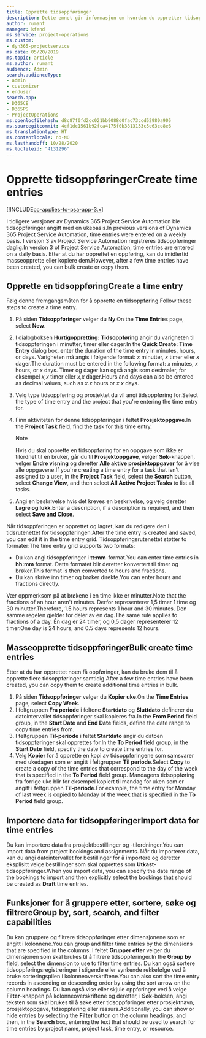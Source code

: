 ```yaml
---
title: Opprette tidsoppføringer
description: Dette emnet gir informasjon om hvordan du oppretter tidsoppføringer.
author: rumant
manager: kfend
ms.service: project-operations
ms.custom:
- dyn365-projectservice
ms.date: 05/20/2019
ms.topic: article
ms.author: rumant
audience: Admin
search.audienceType:
- admin
- customizer
- enduser
search.app:
- D365CE
- D365PS
- ProjectOperations
ms.openlocfilehash: d8c87f0fd2cc021bb9088d0fac73ccd52980a905
ms.sourcegitcommit: 4cf1dc1561b92fca4175f0b3813133c5e63ce8e6
ms.translationtype: HT
ms.contentlocale: nb-NO
ms.lasthandoff: 10/28/2020
ms.locfileid: "4131296"
---
```

# <a name="create-time-entries"></a><span data-ttu-id="73a99-103">Opprette tidsoppføringer</span><span class="sxs-lookup"><span data-stu-id="73a99-103">Create time entries</span></span>

[!INCLUDE[cc-applies-to-psa-app-3.x](../includes/cc-applies-to-psa-app-3x.md)]

<span data-ttu-id="73a99-104">I tidligere versjoner av Dynamics 365 Project Service Automation ble tidsoppføringer angitt med en ukebasis.</span><span class="sxs-lookup"><span data-stu-id="73a99-104">In previous versions of Dynamics 365 Project Service Automation, time entries were entered on a weekly basis.</span></span> <span data-ttu-id="73a99-105">I versjon 3 av Project Service Automation registreres tidsoppføringer daglig.</span><span class="sxs-lookup"><span data-stu-id="73a99-105">In version 3 of Project Service Automation, time entries are entered on a daily basis.</span></span> <span data-ttu-id="73a99-106">Etter at du har opprettet en oppføring, kan du imidlertid masseopprette eller kopiere dem.</span><span class="sxs-lookup"><span data-stu-id="73a99-106">However, after a few time entries have been created, you can bulk create or copy them.</span></span>

## <a name="create-a-time-entry"></a><span data-ttu-id="73a99-107">Opprette en tidsoppføring</span><span class="sxs-lookup"><span data-stu-id="73a99-107">Create a time entry</span></span>

<span data-ttu-id="73a99-108">Følg denne fremgangsmåten for å opprette en tidsoppføring.</span><span class="sxs-lookup"><span data-stu-id="73a99-108">Follow these steps to create a time entry.</span></span>

1. <span data-ttu-id="73a99-109">På siden **Tidsoppføringer** velger du **Ny**.</span><span class="sxs-lookup"><span data-stu-id="73a99-109">On the **Time Entries** page, select **New**.</span></span>
2. <span data-ttu-id="73a99-110">I dialogboksen **Hurtigoppretting: Tidsoppføring** angir du varigheten til tidsoppføringen i minutter, timer eller dager.</span><span class="sxs-lookup"><span data-stu-id="73a99-110">In the **Quick Create: Time Entry** dialog box, enter the duration of the time entry in minutes, hours, or days.</span></span> <span data-ttu-id="73a99-111">Varigheten må angis i følgende format: *x* minutter, *x* timer eller *x* dager.</span><span class="sxs-lookup"><span data-stu-id="73a99-111">The duration must be entered in the following format: *x* minutes, *x* hours, or *x* days.</span></span> <span data-ttu-id="73a99-112">Timer og dager kan også angis som desimaler, for eksempel *x,x* timer eller *x,x* dager.</span><span class="sxs-lookup"><span data-stu-id="73a99-112">Hours and days can also be entered as decimal values, such as *x.x* hours or *x.x* days.</span></span>
3. <span data-ttu-id="73a99-113">Velg type tidsoppføring og prosjektet du vil angi tidsoppføring for.</span><span class="sxs-lookup"><span data-stu-id="73a99-113">Select the type of time entry and the project that you're entering the time entry for.</span></span>
4. <span data-ttu-id="73a99-114">Finn aktiviteten for denne tidsoppføringen i feltet **Prosjektoppgave**.</span><span class="sxs-lookup"><span data-stu-id="73a99-114">In the **Project Task** field, find the task for this time entry.</span></span>

    > [!NOTE]
    > <span data-ttu-id="73a99-115">Hvis du skal opprette en tidsoppføring for en oppgave som ikke er tilordnet til en bruker, går du til **Prosjektoppgave**, velger **Søk**-knappen, velger **Endre visning** og deretter **Alle aktive prosjektoppgaver** for å vise alle oppgavene.</span><span class="sxs-lookup"><span data-stu-id="73a99-115">If you're creating a time entry for a task that isn't assigned to a user, in the **Project Task** field, select the **Search** button, select **Change View**, and then select **All Active Project Tasks** to list all tasks.</span></span>

5. <span data-ttu-id="73a99-116">Angi en beskrivelse hvis det kreves en beskrivelse, og velg deretter **Lagre og lukk**.</span><span class="sxs-lookup"><span data-stu-id="73a99-116">Enter a description, if a description is required, and then select **Save and Close**.</span></span>

<span data-ttu-id="73a99-117">Når tidsoppføringen er opprettet og lagret, kan du redigere den i tidsrutenettet for tidsoppføringen.</span><span class="sxs-lookup"><span data-stu-id="73a99-117">After the time entry is created and saved, you can edit it in the time entry grid.</span></span> <span data-ttu-id="73a99-118">Tidsoppføringsrutenettet støtter to formater:</span><span class="sxs-lookup"><span data-stu-id="73a99-118">The time entry grid supports two formats:</span></span>

- <span data-ttu-id="73a99-119">Du kan angi tidsoppføringer i **tt:mm**-format.</span><span class="sxs-lookup"><span data-stu-id="73a99-119">You can enter time entries in **hh:mm** format.</span></span> <span data-ttu-id="73a99-120">Dette formatet blir deretter konvertert til timer og brøker.</span><span class="sxs-lookup"><span data-stu-id="73a99-120">This format is then converted to hours and fractions.</span></span>
- <span data-ttu-id="73a99-121">Du kan skrive inn timer og brøker direkte.</span><span class="sxs-lookup"><span data-stu-id="73a99-121">You can enter hours and fractions directly.</span></span>

<span data-ttu-id="73a99-122">Vær oppmerksom på at brøkene i en time ikke er minutter.</span><span class="sxs-lookup"><span data-stu-id="73a99-122">Note that the fractions of an hour aren't minutes.</span></span> <span data-ttu-id="73a99-123">Derfor representerer 1,5 timer 1 time og 30 minutter.</span><span class="sxs-lookup"><span data-stu-id="73a99-123">Therefore, 1.5 hours represents 1 hour and 30 minutes.</span></span> <span data-ttu-id="73a99-124">Den samme regelen gjelder for deler av en dag.</span><span class="sxs-lookup"><span data-stu-id="73a99-124">The same rule applies to fractions of a day.</span></span> <span data-ttu-id="73a99-125">Én dag er 24 timer, og 0,5 dager representerer 12 timer.</span><span class="sxs-lookup"><span data-stu-id="73a99-125">One day is 24 hours, and 0.5 days represents 12 hours.</span></span>

## <a name="bulk-create-time-entries"></a><span data-ttu-id="73a99-126">Masseopprette tidsoppføringer</span><span class="sxs-lookup"><span data-stu-id="73a99-126">Bulk create time entries</span></span>

<span data-ttu-id="73a99-127">Etter at du har opprettet noen få oppføringer, kan du bruke dem til å opprette flere tidsoppføringer samtidig.</span><span class="sxs-lookup"><span data-stu-id="73a99-127">After a few time entries have been created, you can copy them to create additional time entries in bulk.</span></span>

1. <span data-ttu-id="73a99-128">På siden **Tidsoppføringer** velger du **Kopier uke**.</span><span class="sxs-lookup"><span data-stu-id="73a99-128">On the **Time Entries** page, select **Copy Week**.</span></span>
2. <span data-ttu-id="73a99-129">I feltgruppen **Fra periode** i feltene **Startdato** og **Sluttdato** definerer du datointervallet tidsoppføringer skal kopieres fra.</span><span class="sxs-lookup"><span data-stu-id="73a99-129">In the **From Period** field group, in the **Start Date** and **End Date** fields, define the date range to copy time entries from.</span></span>
3. <span data-ttu-id="73a99-130">I feltgruppen **Til-periode** i feltet **Startdato** angir du datoen tidsoppføringer skal opprettes for.</span><span class="sxs-lookup"><span data-stu-id="73a99-130">In the **To Period** field group, in the **Start Date** field, specify the date to create time entries for.</span></span>
4. <span data-ttu-id="73a99-131">Velg **Kopier** for å opprette en kopi av tidsoppføringene som samsvarer med ukedagen som er angitt i feltgruppen **Til periode**.</span><span class="sxs-lookup"><span data-stu-id="73a99-131">Select **Copy** to create a copy of the time entries that correspond to the day of the week that is specified in the **To Period** field group.</span></span> <span data-ttu-id="73a99-132">Mandagens tidsoppføring fra forrige uke blir for eksempel kopiert til mandag for uken som er angitt i feltgruppen **Til-periode**.</span><span class="sxs-lookup"><span data-stu-id="73a99-132">For example, the time entry for Monday of last week is copied to Monday of the week that is specified in the **To Period** field group.</span></span>

## <a name="import-data-for-time-entries"></a><span data-ttu-id="73a99-133">Importere data for tidsoppføringer</span><span class="sxs-lookup"><span data-stu-id="73a99-133">Import data for time entries</span></span>

<span data-ttu-id="73a99-134">Du kan importere data fra prosjektbestillinger og -tilordninger.</span><span class="sxs-lookup"><span data-stu-id="73a99-134">You can import data from project bookings and assignments.</span></span> <span data-ttu-id="73a99-135">Når du importerer data, kan du angi datointervallet for bestillinger for å importere og deretter eksplisitt velge bestillinger som skal opprettes som **Utkast**-tidsoppføringer.</span><span class="sxs-lookup"><span data-stu-id="73a99-135">When you import data, you can specify the date range of the bookings to import and then explicitly select the bookings that should be created as **Draft** time entries.</span></span>

## <a name="group-by-sort-search-and-filter-capabilities"></a><span data-ttu-id="73a99-136">Funksjoner for å gruppere etter, sortere, søke og filtrere</span><span class="sxs-lookup"><span data-stu-id="73a99-136">Group by, sort, search, and filter capabilities</span></span>

<span data-ttu-id="73a99-137">Du kan gruppere og filtrere tidsoppføringer etter dimensjonene som er angitt i kolonnene.</span><span class="sxs-lookup"><span data-stu-id="73a99-137">You can group and filter time entries by the dimensions that are specified in the columns.</span></span> <span data-ttu-id="73a99-138">I feltet **Grupper etter** velger du dimensjonen som skal brukes til å filtrere tidsoppføringer.</span><span class="sxs-lookup"><span data-stu-id="73a99-138">In the **Group by** field, select the dimension to use to filter time entries.</span></span> <span data-ttu-id="73a99-139">Du kan også sortere tidsoppføringsregistreringer i stigende eller synkende rekkefølge ved å bruke sorteringspilen i kolonneoverskriftene.</span><span class="sxs-lookup"><span data-stu-id="73a99-139">You can also sort the time entry records in ascending or descending order by using the sort arrow on the column headings.</span></span> <span data-ttu-id="73a99-140">Du kan også vise eller skjule oppføringer ved å velge **Filter**-knappen på kolonneoverskriftene og deretter, i **Søk**-boksen, angi teksten som skal brukes til å søke etter tidsoppføringer etter prosjektnavn, prosjektoppgave, tidsoppføring eller ressurs.</span><span class="sxs-lookup"><span data-stu-id="73a99-140">Additionally, you can show or hide entries by selecting the **Filter** button on the column headings, and then, in the **Search** box, entering the text that should be used to search for time entries by project name, project task, time entry, or resource.</span></span>
